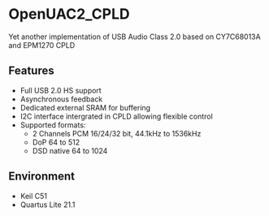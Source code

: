 # OpenUAC2_CPLD
Yet another implementation of USB Audio Class 2.0 based on CY7C68013A and EPM1270 CPLD

## Features
- Full USB 2.0 HS support
- Asynchronous feedback
- Dedicated external SRAM for buffering
- I2C interface intergrated in CPLD allowing flexible control
- Supported formats:
     - 2 Channels PCM 16/24/32 bit, 44.1kHz to 1536kHz
     - DoP 64 to 512
     - DSD native 64 to 1024

## Environment
- Keil C51
- Quartus Lite 21.1